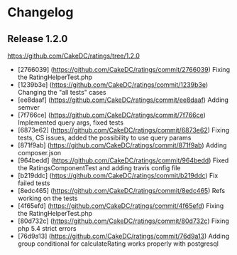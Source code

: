 Changelog
=========

Release 1.2.0
-------------

https://github.com/CakeDC/ratings/tree/1.2.0

* [2766039] (https://github.com/CakeDC/ratings/commit/2766039) Fixing the RatingHelperTest.php
* [1239b3e] (https://github.com/CakeDC/ratings/commit/1239b3e) Changing the "all tests" cases
* [ee8daaf] (https://github.com/CakeDC/ratings/commit/ee8daaf) Adding semver
* [7f766ce] (https://github.com/CakeDC/ratings/commit/7f766ce) Implemented query args, fixed tests
* [6873e62] (https://github.com/CakeDC/ratings/commit/6873e62) Fixing tests, CS issues, added the possibility to use query params
* [871f9ab] (https://github.com/CakeDC/ratings/commit/871f9ab) Adding composer.json
* [964bedd] (https://github.com/CakeDC/ratings/commit/964bedd) Fixed the RatingsComponentTest and adding travis config file
* [b219ddc] (https://github.com/CakeDC/ratings/commit/b219ddc) Fix failed tests
* [8edc465] (https://github.com/CakeDC/ratings/commit/8edc465) Refs working on the tests
* [4f65efd] (https://github.com/CakeDC/ratings/commit/4f65efd) Fixing the RatingHelperTest.php
* [80d732c] (https://github.com/CakeDC/ratings/commit/80d732c) Fixing php 5.4 strict errors
* [76d9a13] (https://github.com/CakeDC/ratings/commit/76d9a13) Adding group conditional for calculateRating works properly with postgresql

